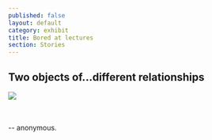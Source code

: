 ```yaml
---
published: false
layout: default
category: exhibit
title: Bored at lectures
section: Stories
---
```


## Two objects of...different relationships

<img src="http://a.pomf.se/wfytdy.jpg" >

<br><br>
-- anonymous.
